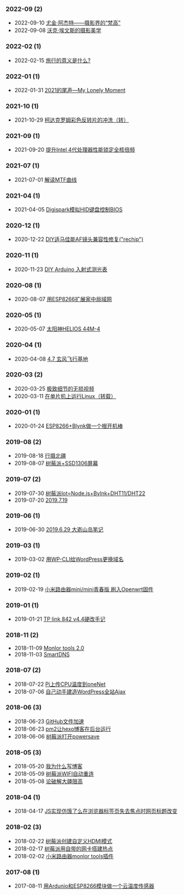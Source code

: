 ### **2022-09** (2)  
- 2022-09-10 [尤金·阿杰特——摄影界的“梵高”](https://whrblog.online/2022/09/10/%E5%B0%A4%E9%87%91-%E9%98%BF%E6%9D%B0%E7%89%B9/)  
- 2022-09-08 [沃克·埃文斯的摄影美学](https://whrblog.online/2022/09/08/%E6%B2%83%E5%85%8B%C2%B7%E5%9F%83%E6%96%87%E6%96%AF%E7%9A%84%E6%91%84%E5%BD%B1%E7%BE%8E%E5%AD%A6/)  
  
  
### **2022-02** (1)  
- 2022-02-15 [旅行的意义是什么?](https://whrblog.online/2022/02/15/%E6%97%85%E8%A1%8C%E7%9A%84%E6%84%8F%E4%B9%89%E6%98%AF%E4%BB%80%E4%B9%88/)  
  
  
### **2022-01** (1)  
- 2022-01-31 [2021的尾声—My Lonely Moment](https://whrblog.online/2022/01/31/2021%E7%9A%84%E5%B0%BE%E5%A3%B0%E2%80%94My-Lonely-Moment/)  
  
  
### **2021-10** (1)  
- 2021-10-29 [柯达克罗姆彩色反转片的冲洗（转）](https://whrblog.online/2021/10/29/%E6%9F%AF%E8%BE%BE%E5%85%8B%E7%BD%97%E5%A7%86%E5%BD%A9%E8%89%B2%E5%8F%8D%E8%BD%AC%E7%89%87%E7%9A%84%E5%86%B2%E6%B4%97%EF%BC%88%E8%BD%AC%EF%BC%89/)  
  
  
### **2021-09** (1)  
- 2021-09-20 [提升Intel 4代处理器性能锁定全核倍频](https://whrblog.online/2021/09/20/enhance_haswell/)  
  
  
### **2021-07** (1)  
- 2021-07-01 [解读MTF曲线](https://whrblog.online/2021/07/01/%E8%A7%A3%E8%AF%BBmtf%E6%9B%B2%E7%BA%BF/)  
  
  
### **2021-04** (1)  
- 2021-04-05 [Digispark模拟HID键盘控制BIOS](https://whrblog.online/2021/04/05/%E9%80%9A%E8%BF%87digispark%E6%A8%A1%E6%8B%9F%E9%94%AE%E7%9B%98%E6%8E%A7%E5%88%B6bios/)  
  
  
### **2020-12** (1)  
- 2020-12-22 [DIY适马佳能AF镜头兼容性修复(\"rechip\")](https://whrblog.online/2020/12/22/diy%E9%80%82%E9%A9%AC%E4%BD%B3%E8%83%BDaf%E9%95%9C%E5%A4%B4%E5%85%BC%E5%AE%B9%E6%80%A7%E4%BF%AE%E5%A4%8Drechip/)  
  
  
### **2020-11** (1)  
- 2020-11-23 [DIY Arduino 入射式测光表](https://whrblog.online/2020/11/23/diy-arduino-%E5%85%A5%E5%B0%84%E5%BC%8F%E6%B5%8B%E5%85%89%E8%A1%A8/)  
  
  
### **2020-08** (1)  
- 2020-08-07 [用ESP8266扩展家中局域网](https://whrblog.online/2020/08/07/%E7%94%A8esp8266%E6%89%A9%E5%B1%95%E5%AE%B6%E4%B8%AD%E5%B1%80%E5%9F%9F%E7%BD%91/)  
  
  
### **2020-05** (1)  
- 2020-05-07 [太阳神HELIOS 44M-4](https://whrblog.online/2020/05/07/%E5%A4%AA%E9%98%B3%E7%A5%9Ehelios-44m-4/)  
  
  
### **2020-04** (1)  
- 2020-04-08 [4.7 玄风飞行基地](https://whrblog.online/2020/04/08/4-7/)  
  
  
### **2020-03** (2)  
- 2020-03-25 [极致细节的无损视频](https://whrblog.online/2020/03/25/lossless_video_on_500D_with_magiclantern/)  
- 2020-03-11 [在单片机上运行Linux（转载）](https://whrblog.online/2020/03/11/%E5%9C%A8avr%E5%8D%95%E7%89%87%E6%9C%BA%E4%B8%8A%E8%BF%90%E8%A1%8Clinux/)  
  
  
### **2020-01** (1)  
- 2020-01-24 [ESP8266+Blynk做一个根开机棒](https://whrblog.online/2020/01/24/esp8266blynk%E5%81%9A%E4%B8%80%E4%B8%AA%E6%A0%B9%E5%BC%80%E6%9C%BA%E6%A3%92/)  
  
  
### **2019-08** (2)  
- 2019-08-18 [行摄北疆](https://whrblog.online/2019/08/18/%E6%96%B0%E7%96%86/)  
- 2019-08-07 [树莓派+SSD1306屏幕](https://whrblog.online/2019/08/07/%E6%A0%91%E8%8E%93%E6%B4%BEssd1306%E5%B1%8F%E5%B9%95/)  
  
  
### **2019-07** (2)  
- 2019-07-30 [树莓派lot=Node.js+Bylnk+DHT11/DHT22](https://whrblog.online/2019/07/30/%E6%A0%91%E8%8E%93%E6%B4%BEnode-jsbylnk-appdht11-dht22-am2302/)  
- 2019-07-20 [2019.7.19](https://whrblog.online/2019/07/20/2019-7-19/)  
  
  
### **2019-06** (1)  
- 2019-06-30 [2019.6.29 大嵛山岛笔记](https://whrblog.online/2019/06/30/2019-6-29-%E5%A4%A7%E5%B5%9B%E5%B1%B1%E5%B2%9B%E7%AC%94%E8%AE%B0/)  
  
  
### **2019-03** (1)  
- 2019-03-02 [用WP-CLI给WordPress更换域名](https://whrblog.online/2019/03/02/%E7%94%A8wp-cli%E7%BB%99wordpress%E6%9B%B4%E6%8D%A2%E5%9F%9F%E5%90%8D/)  
  
  
### **2019-02** (1)  
- 2019-02-19 [小米路由器mini/mini青春版 刷入Openwrt固件](https://whrblog.online/2019/02/19/%E5%B0%8F%E7%B1%B3%E8%B7%AF%E7%94%B1%E5%99%A8mini%E5%88%B7%E5%85%A5lean-r9-1-1%E5%9B%BA%E4%BB%B6/)  
  
  
### **2019-01** (1)  
- 2019-01-21 [TP link 842 v4.4硬改手记](https://whrblog.online/2019/01/21/tp-link-842-v4-4%E7%A1%AC%E6%94%B9%E6%89%8B%E8%AE%B0/)  
  
  
### **2018-11** (2)  
- 2018-11-09 [Monlor tools 2.0](https://whrblog.online/2018/11/09/1017/)  
- 2018-11-03 [SmartDNS](https://whrblog.online/2018/11/03/smartdns/)  
  
  
### **2018-07** (2)  
- 2018-07-22 [Pi上传CPU温度到oneNet](https://whrblog.online/2018/07/22/pi%E4%B8%8A%E4%BC%A0cpu%E6%B8%A9%E5%BA%A6%E5%88%B0onenet/)  
- 2018-07-06 [自己动手建造WordPress全站Ajax](https://whrblog.online/2018/07/06/%E8%87%AA%E5%B7%B1%E5%8A%A8%E6%89%8B%E5%BB%BA%E9%80%A0wordpress%E5%85%A8%E7%AB%99ajax/)  
  
  
### **2018-06** (3)  
- 2018-06-23 [GitHub文件加速](https://whrblog.online/2018/06/23/whr-uptime/)  
- 2018-06-23 [pm2让hexo博客在后台运行](https://whrblog.online/2018/06/23/pm2%E8%AE%A9hexo%E5%8D%9A%E5%AE%A2%E5%9C%A8%E5%90%8E%E5%8F%B0%E8%BF%90%E8%A1%8C/)  
- 2018-06-06 [树莓派打开powersave](https://whrblog.online/2018/06/06/%E6%A0%91%E8%8E%93%E6%B4%BE%E6%89%93%E5%BC%80powersave/)  
  
  
### **2018-05** (3)  
- 2018-05-20 [我为什么写博客](https://whrblog.online/2018/05/20/%E6%88%91%E4%B8%BA%E4%BB%80%E4%B9%88%E5%86%99%E5%8D%9A%E5%AE%A2/)  
- 2018-05-09 [树莓派WIFI自动重连](https://whrblog.online/2018/05/09/%E6%A0%91%E8%8E%93%E6%B4%BEwifi%E8%87%AA%E5%8A%A8%E9%87%8D%E8%BF%9E/)  
- 2018-05-08 [论破解大疆限高](https://whrblog.online/2018/05/08/%E8%AE%BA%E7%A0%B4%E8%A7%A3%E5%A4%A7%E7%96%86%E9%99%90%E9%AB%98/)  
  
  
### **2018-04** (1)  
- 2018-04-17 [JS实现仿饿了么在浏览器标签页失去焦点时网页标题改变](https://whrblog.online/2018/04/17/js%E5%AE%9E%E7%8E%B0%E4%BB%BF%E9%A5%BF%E4%BA%86%E4%B9%88%E5%9C%A8%E6%B5%8F%E8%A7%88%E5%99%A8%E6%A0%87%E7%AD%BE%E9%A1%B5%E5%A4%B1%E5%8E%BB%E7%84%A6%E7%82%B9%E6%97%B6%E7%BD%91%E9%A1%B5%E6%A0%87%E9%A2%98/)  
  
  
### **2018-02** (3)  
- 2018-02-22 [树莓派创建自定义HDMI模式](https://whrblog.online/2018/02/22/%E6%A0%91%E8%8E%93%E6%B4%BE%E5%88%9B%E5%BB%BA%E8%87%AA%E5%AE%9A%E4%B9%89hdmi%E6%A8%A1%E5%BC%8F/)  
- 2018-02-17 [树莓派用自带的网卡搭建热点](https://whrblog.online/2018/02/17/%E6%A0%91%E8%8E%93%E6%B4%BE%E7%94%A8%E8%87%AA%E5%B8%A6%E7%9A%84%E7%BD%91%E5%8D%A1%E6%90%AD%E5%BB%BA%E7%83%AD%E7%82%B9/)  
- 2018-02-02 [小米路由器monlor tools插件](https://whrblog.online/2018/02/02/%E5%B0%8F%E7%B1%B3%E8%B7%AF%E7%94%B1%E5%99%A8monlor-tools%E6%8F%92%E4%BB%B6/)  
  
  
### **2017-08** (1)  
- 2017-08-11 [用Ardunio和ESP8266模块做一个云温度传感器](https://whrblog.online/2017/08/11/217/)  
  
